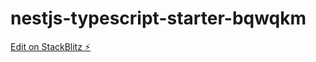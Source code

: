 # nestjs-typescript-starter-bqwqkm

[Edit on StackBlitz ⚡️](https://stackblitz.com/edit/nestjs-typescript-starter-bqwqkm)